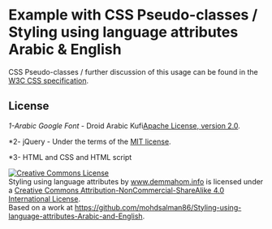 # Example with CSS Pseudo-classes / Styling using language attributes Arabic & English


CSS Pseudo-classes / further discussion of this usage can be found in the [W3C CSS specification](http://www.w3.org/TR/css3-selectors/#lang-pseudo).



## License

*1-Arabic Google Font* - Droid Arabic Kufi[Apache License, version 2.0](http://fonts.gstatic.com/ea/droidarabickufi/v6/LICENSE.txt).

*2- jQuery - Under the terms of the [MIT license](http://en.wikipedia.org/wiki/MIT_License).

*3- HTML and CSS and HTML script

<a rel="license" href="http://creativecommons.org/licenses/by-nc-sa/4.0/"><img alt="Creative Commons License" style="border-width:0" src="https://i.creativecommons.org/l/by-nc-sa/4.0/80x15.png" /></a><br /><span xmlns:dct="http://purl.org/dc/terms/" property="dct:title">Styling using language attributes</span> by <a xmlns:cc="http://creativecommons.org/ns#" href="www.demmahom.info" property="cc:attributionName" rel="cc:attributionURL">www.demmahom.info</a> is licensed under a <a rel="license" href="http://creativecommons.org/licenses/by-nc-sa/4.0/">Creative Commons Attribution-NonCommercial-ShareAlike 4.0 International License</a>.<br />Based on a work at <a xmlns:dct="http://purl.org/dc/terms/" href="https://github.com/mohdsalman86/RTL-Arabization-skeleton-framework" rel="dct:source">https://github.com/mohdsalman86/Styling-using-language-attributes-Arabic-and-English</a>.

 
